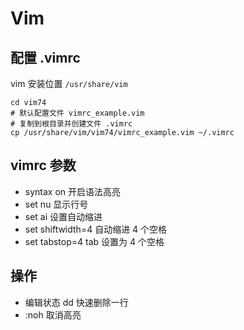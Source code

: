 # Vim

## 配置 .vimrc

vim 安装位置 `/usr/share/vim`

```
cd vim74
# 默认配置文件 vimrc_example.vim
# 复制到根目录并创建文件 .vimrc
cp /usr/share/vim/vim74/vimrc_example.vim ~/.vimrc
```

## vimrc 参数

- syntax on 开启语法高亮
- set nu 显示行号
- set ai 设置自动缩进
- set shiftwidth=4 自动缩进 4 个空格
- set tabstop=4 tab 设置为 4 个空格

## 操作

- 编辑状态 dd 快速删除一行
- :noh 取消高亮

